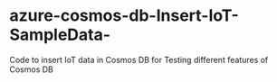 # azure-cosmos-db-Insert-IoT-SampleData-
Code to insert IoT data in Cosmos DB for Testing different features of Cosmos DB
